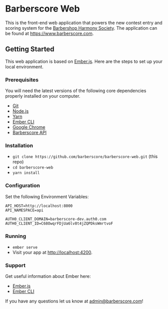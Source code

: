 # Barberscore Web

This is the front-end web application that powers the new contest entry and scoring system for the [Barbershop Harmony Society](http://www.barbershop.org).  The application can be found at https://www.barberscore.com.

## Getting Started

This web application is based on [Ember.js](http://www.emberjs.com).  Here are the steps to set up your local environment.

### Prerequisites

You will need the latest versions of the following core dependencies properly installed on your computer.

* [Git](https://git-scm.com/)
* [Node.js](https://nodejs.org/)
* [Yarn](https://yarnpkg.com/)
* [Ember CLI](https://ember-cli.com/)
* [Google Chrome](https://google.com/chrome/)
* [Barberscore API](https://github.com/barberscore/barberscore-api)

### Installation

* `git clone https://github.com/barberscore/barberscore-web.git` (this repo)
* `cd barberscore-web`
* `yarn install`


### Configuration

Set the following Environment Variables:

```
API_HOST=http://localhost:8000
API_NAMESPACE=api

AUTH0_CLIENT_DOMAIN=barberscore-dev.auth0.com
AUTH0_CLIENT_ID=C68OwqrFDjUa6lv8t4jZQPDksWmrtvoF
```

### Running

* `ember serve`
* Visit your app at [http://localhost:4200](http://localhost:4200).


### Support
Get useful information about Ember here:

* [Ember.js](https://emberjs.com/)
* [Ember CLI](https://ember-cli.com/)

If you have any questions let us know at admin@barberscore.com!
